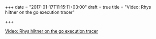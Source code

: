 +++
date = "2017-01-17T11:15:11+03:00"
draft = true
title = "Video: Rhys hiltner on the go execution tracer"

+++

<p><a href="http://www.thedotpost.com/2016/10/rhys-hiltner-go-execution-tracer">Video: Rhys hiltner on the go execution tracer</a></p>
